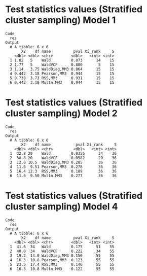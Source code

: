 # Test statistics values (Stratified cluster sampling) Model 1

    Code
      res
    Output
      # A tibble: 6 x 6
           X2    df name          pval Xi_rank     S
        <dbl> <dbl> <chr>        <dbl>   <int> <int>
      1 1.82   5    Wald         0.873      14    15
      2 1.77   5    WaldVCF      0.880       5    15
      3 1.14   3.75 WaldDiag,MM3 0.864      15    15
      4 0.442  3.18 Pearson,MM3  0.944      15    15
      5 0.738  3.73 RSS,MM3      0.931      15    15
      6 0.442  3.18 Multn,MM3    0.944      15    15

# Test statistics values (Stratified cluster sampling) Model 2

    Code
      res
    Output
      # A tibble: 6 x 6
           X2    df name           pval Xi_rank     S
        <dbl> <dbl> <chr>         <dbl>   <int> <int>
      1  32.8 20    Wald         0.0355      34    36
      2  30.8 20    WaldVCF      0.0582      20    36
      3  12.6 10.5  WaldDiag,MM3 0.285       36    36
      4  11.6  9.51 Pearson,MM3  0.278       36    36
      5  16.4 12.3  RSS,MM3      0.189       36    36
      6  11.6  9.50 Multn,MM3    0.277       36    36

# Test statistics values (Stratified cluster sampling) Model 4

    Code
      res
    Output
      # A tibble: 6 x 6
           X2    df name          pval Xi_rank     S
        <dbl> <dbl> <chr>        <dbl>   <int> <int>
      1  41.6  34   Wald         0.175      51    55
      2  40.0  34   WaldVCF      0.222      34    55
      3  19.2  14.0 WaldDiag,MM3 0.156      55    55
      4  16.3  10.8 Pearson,MM3  0.123      55    55
      5  23.5  17.4 RSS,MM3      0.146      55    55
      6  16.3  10.8 Multn,MM3    0.122      55    55

